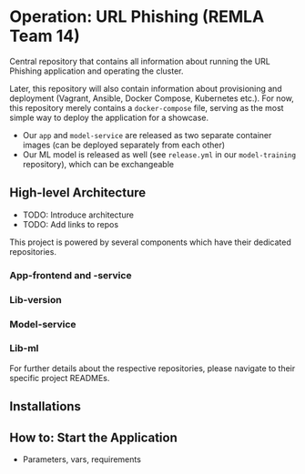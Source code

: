 # Operation: URL Phishing (REMLA Team 14)
Central repository that contains all information about running the URL Phishing application and operating the cluster.

Later, this repository will also contain information about provisioning and deployment (Vagrant, Ansible, Docker Compose, Kubernetes etc.).
For now, this repository merely contains a `docker-compose` file, serving as the most simple way to deploy the application for a showcase.



- Our `app` and `model-service` are released as two separate container images (can be deployed separately from each other)
- Our ML model is released as well (see `release.yml` in our `model-training` repository), which can be exchangeable

## High-level Architecture

- TODO: Introduce architecture
- TODO: Add links to repos

This project is powered by several components which have their dedicated repositories.

### App-frontend and -service


### Lib-version


### Model-service


### Lib-ml


For further details about the respective repositories, please navigate to their specific project READMEs.

## Installations



## How to: Start the Application

- Parameters, vars, requirements
